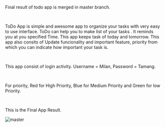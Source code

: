 

<p>Final result of todo app is merged in master branch.</p>
</br>
<p>ToDo App is simple and awesome app to organize your tasks with very easy to use interface. ToDo can help you to make list of your tasks . It reminds you at you specified Time. This app keeps task of today and tomorrow. This app also consits of Update funcionality and important feature, priority from which you can indicate how important your task is.</p>
</br>
<p>This app consist of login activity. Username = Milan, Password = Tamang.</p>
</br>
<p>For priority, Red for High Priority, Blue for Medium Priority and Green for low Priority.</p>
</br>
<p>This is the Final App Result.</p>

![master](https://user-images.githubusercontent.com/47654208/113426663-82756600-93f3-11eb-98e3-de506a03813b.gif)



